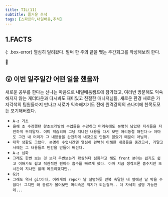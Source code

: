 ```yaml
---
title: TIL(11)
subtitle: 즐거운 추석
tags: [스파르타,내일배움,추석]
---
```

## 1.FACTS
{: .box-error}
열심히 달려왔다.
벌써 한 주의 끝을 맺는 주간회고를 작성해보려 한다.


📌  

## 😮 이번 일주일간 어떤 일을 했을까
새로운 공부를 한다는 신나는 마음으로 내일배움캠프에 참가했고, 여러번 방문해도 익숙해지지 않는 게더타운과 다시봐도 재미있고 친절한 매니저님들, 새로운 환경 새로운 가지각색의 팀원들까지 만나고 서로가 익숙해지기도 전에 원격강의의 쓰나미에 친목도모는 포기해버렸다.

*  `A-z 기초`
 * `올해 초 수강했던 왕초보개발의 수업들을 수강하고 머리속에도 분명히 남았던 지식들을 자만하게 두지말자. 이미 학습되어 그냥 지나친 내용들 다시 보면 어리둥절 해진다-> 아마도 그건 내 머리가 그 내용들을 완전하게 내것으로 만들지 않았기 때문이 아닐까.`
 * `대학 생활도 그랬다. 분명히 수업시간엔 열심히 완벽히 이해한 내용들을 중간고사, 기말고사에는 그 내용들로 빈칸을 만들어 버린다.`
* `A-z 심화`
 * `그래도 한번 보는 것 보다 두번보는게 확실하다
 심화라고 해도 front 분야는 쉽기도 쉽고 이해가도 쉽고 직관적인 편이라 흡수를 빠르게 했다.
 아마 지금 생각으론 흡수지만 또 시간이 지나면 플래 메모리겠지만..`
* `Git`
 * `그래도 역시 git이다, 여러개의 repo가 날 설명하듯 반복 숙달한 내 앞에선 날 막을 수 없다!
 그치만 왜 동료가 물어보면 머리속은 백지가 되는걸까.. 더 자세히 설명 가능한데...`
